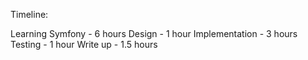 Timeline:

Learning Symfony - 6 hours
Design - 1 hour
Implementation - 3 hours
Testing - 1 hour
Write up - 1.5 hours